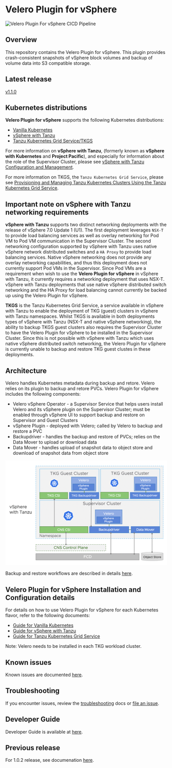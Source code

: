 # Velero Plugin for vSphere

![Velero Plugin For vSphere CICD Pipeline](https://github.com/vmware-tanzu/velero-plugin-for-vsphere/workflows/Velero%20Plugin%20For%20vSphere%20CICD%20Pipeline/badge.svg)

## Overview

This repository contains the Velero Plugin for vSphere.  This plugin provides crash-consistent snapshots of vSphere block volumes and backup of volume data into S3 compatible storage.

## Latest release

[v1.1.0](https://github.com/vmware-tanzu/velero-plugin-for-vsphere/releases/tag/v1.1.0)

## Kubernetes distributions

**Velero Plugin for vSphere** supports the following Kubernetes distributions:

- [Vanilla Kubernetes](https://github.com/kubernetes/kubernetes)
- [vSphere with Tanzu](https://blogs.vmware.com/vsphere/2019/08/introducing-project-pacific.html)
- [Tanzu Kubernetes Grid Service/TKGS](https://blogs.vmware.com/vsphere/2020/03/vsphere-7-tanzu-kubernetes-clusters.html)

For more information on **vSphere with Tanzu**, (formerly known as **vSphere with Kubernetes** and **Project Pacific**), and especially for information about the role of the Supervisor Cluster, please see [vSphere with Tanzu Configuration and Management](https://docs.vmware.com/en/VMware-vSphere/7.0/vmware-vsphere-with-kubernetes/GUID-152BE7D2-E227-4DAA-B527-557B564D9718.html).

For more information on TKGS, the ```Tanzu Kubernetes Grid Service```, please see [Provisioning and Managing Tanzu Kubernetes Clusters Using the Tanzu Kubernetes Grid Service](https://docs.vmware.com/en/VMware-vSphere/7.0/vmware-vsphere-with-kubernetes/GUID-7E00E7C2-D1A1-4F7D-9110-620F30C02547.html).

## Important note on vSphere with Tanzu networking requirements

**vSphere with Tanzu** supports two distinct networking deployments with the release of vSphere 7.0 Update 1 (U1). The first deployment leverages ```NSX-T``` to provide load balancing services as well as overlay networking for Pod VM to Pod VM communication in the Supervisor Cluster. The second networking configuration supported by vSphere with Tanzu uses native vSphere network distributed switches and a ```HA Proxy``` to provide load balancing services. Native vSphere networking does not provide any overlay networking capabilities, and thus this deployment does not currently support Pod VMs in the Supervisor. Since Pod VMs are a requirement when wish to use the **Velero Plugin for vSphere** in vSphere with Tanzu, it currently requires a networking deployment that uses NSX-T. vSphere with Tanzu deployments that use native vSphere distributed switch networking and the HA Proxy for load balancing cannot currently be backed up using the Velero Plugin for vSphere.

**TKGS** is the Tanzu Kubernetes Grid Service, a service available in vSphere with Tanzu to enable the deployment of TKG (guest) clusters in vSphere with Tanzu namespaces. Whilst TKGS is available in both deployments types of vSphere with Tanzu (NSX-T and native vSphere networking), the ability to backup TKGS guest clusters also requires the Supervisor Cluster to have the Velero Plugin for vSphere to be installed in the Supervisor Cluster. Since this is not possible with vSphere with Tanzu which uses native vSphere distributed switch networking, the Velero Plugin for vSphere is currently unable to backup and restore TKG guest clustes in these deployments.

## Architecture

Velero handles Kubernetes metadata during backup and retore. Velero relies on its plugin to backup and retore PVCs. Velero Plugin for vSphere includes the following components:
* Velero vSphere Operator - a Supervisor Service that helps users install Velero and its vSphere plugin on the Supervisor Cluster; must be enabled through vSphere UI to support backup and restore on Supervisor and Guest Clusters
* vSphere Plugin - deployed with Velero; called by Velero to backup and restore a PVC
* Backupdriver - handles the backup and restore of PVCs; relies on the Data Mover to upload or download data
* Data Mover - handles upload of snapshot data to object store and download of snapshot data from object store

![Velero Plugin for vSphere Architecture](docs/vsphere-plugin-architecture.png)

Backup and restore workflows are described in details [here](docs/backup-restore-workflows.md).

## Velero Plugin for vSphere Installation and Configuration details

For details on how to use Velero Plugin for vSphere for each Kubernetes flavor, refer to the following documents:

- [Guide for Vanilla Kubernetes](docs/vanilla.md)
- [Guide for vSphere with Tanzu](docs/supervisor.md)
- [Guide for Tanzu Kubernetes Grid Service](docs/guest.md)

Note: Velero needs to be installed in each TKG workload cluster.

## Known issues

Known issues are documented [here](docs/known_issues.md).

## Troubleshooting

If you encounter issues, review the [troubleshooting](docs/troubleshooting.md) docs or [file an issue](https://github.com/vmware-tanzu/velero-plugin-for-vsphere/issues).

## Developer Guide

Developer Guide is available at [here](BUILDING.md).

## Previous release

For 1.0.2 release, see documenation [here](https://github.com/vmware-tanzu/velero-plugin-for-vsphere/tree/v1.0.2).
